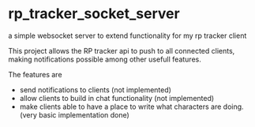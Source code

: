 # rp_tracker_socket_server
a simple websocket server to extend functionality for my rp tracker client

This project allows the RP tracker api to push to all connected clients, making notifications possible among other usefull features. 

The features are

* send notifications to clients (not implemented)
* allow clients to build in chat functionality (not implemented)
* make clients able to have a place to write what characters are doing. (very basic implementation done)
